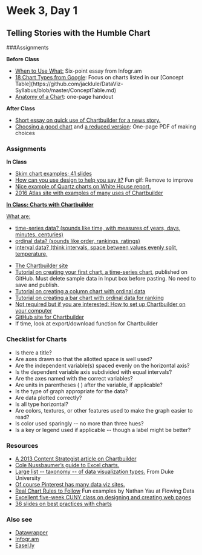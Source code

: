 # Week 3, Day 1 

<h2>Telling Stories with the Humble Chart</h2>

###Assignments

**Before Class**
<ul>
<li><a href="https://tutorials.infogr.am/finding-the-data/the-basics-of-data-visualization/">When to Use What:</a> Six-point essay from Infogr.am</li>
<li><a href="https://support.google.com/docs/answer/190718?rd=1">18 Chart Types from Google</a>: Focus on charts listed in our [Concept Table](https://github.com/jacklule/DataViz-Syllabus/blob/master/ConceptTable.md)</li>
<li><a href="http://www.lamivo.com/tipsheets/anatomy_chart.pdf">Anatomy of a Chart</a>: one-page handout</li>

</ul>

**After Class**

<ul>
<li><a href="http://journalistsresource.org/tip-sheets/research/dataset-digest-data-gov-chartbuilder-quick-lesson">Short essay on quick use of Chartbuilder for a news story.</a></li>
<li><a href="http://extremepresentation.typepad.com/files/choosing-a-good-chart-09.pdf">Choosing a good chart</a> and <a href="http://kpq.github.io/sherp-31/assets/lectures/charts-reduced.pdf">a reduced version</a>: One-page PDF of making choices</li>
</ul>

<h3>Assignments</h3>

**In Class**
<ul>
<li><a href="http://kpq.github.io/sherp-31/assets/lectures/chartexamples.pdf">Skim chart examples; 41 slides</a></li>
<li><a href="http://i.imgur.com/RzYaLZg.gif">How can you use design to help you say it?</a> Fun gif: Remove to improve</li>
<li><a href="http://qz.com/278681/all-yes-all-the-charts-from-the-white-house-report-on-millennials/?wpisrc=nl-wonkbk&wpmm=1">Nice example of Quartz charts on White House report.
<li><a href="https://www.theatlas.com/charts/new">2016 Atlas site with examples of many uses of Chartbuilder</li>
</ul>

**In Class: Charts with Chartbuilder**

What are: 
- time-series data? (sounds like time, with measures of years, days, minutes, centuries)
- ordinal data? (sounds like order, rankings, ratings)
- interval data? (think intervals, space between values evenly split, temperature, 

<ul>

<li><a href="https://quartz.github.io/Chartbuilder/">The Chartbuilder site</li>
<li><a href="https://github.com/Quartz/Chartbuilder/blob/master/tutorials/basic-chart.md">Tutorial on creating your first chart, a time-series chart<a>, published on GitHub. Must delete sample data in Input box before pasting. No need to save and publish.</li>
<li><a href="https://github.com/Quartz/Chartbuilder/blob/master/tutorials/column-chart-ordinal-data.md">Tutorial on creating a column chart with ordinal data</a></li>
<li><a href="https://github.com/Quartz/Chartbuilder/blob/master/tutorials/bar-chart-with-ranking-data.md">Tutorial on creating a bar chart with ordinal data for ranking</a></li>
<li><a href="http://www.poynter.org/how-tos/220572/how-to-use-chartbuilder-to-make-simple-graphics-fast/">Not required but if you are interested: How to set up Chartbuilder on your computer<a></li>
<li><a href="https://github.com/Quartz/Chartbuilder">GitHub site for Chartbuilder</a></li>
<li>If time, look at export/download function for Chartbuilder</li>
</ul>

<h3>Checklist for Charts</h3>

- Is there a title?
- Are axes drawn so that the allotted space is well used?
- Are the independent variable(s) spaced evenly on the horizontal axis?
- Is the dependent variable axis subdivided with equal intervals?
- Are the axes named with the correct variables?
- Are units in parentheses ( ) after the variable, if applicable?
- Is the type of graph appropriate for the data?
- Are data plotted correctly?
- Is all type horizontal?
- Are colors, textures, or other features used to make the graph easier to read?
- Is color used sparingly -- no more than three hues?
- Is a key or legend used if applicable -- though a label might be better?


<h3>Resources</h3>

<ul>
<li><a href="https://contently.com/strategist/2013/10/28/chartbuilder-will-make-you-feel-like-a-graphics-god-but-wont-make-you-jump-off-a-roof-into-a-swimming-pool/">A 2013 Content Strategist article on Chartbuilder</a></li>
<li><a href="http://www.storytellingwithdata.com/2011/11/how-to-do-it-in-excel.html">Cole Nussbaumer&rsquo;s guide to Excel charts.</a></li>
<li><a href="http://guides.library.duke.edu/datavis/vis_types">Large list -- taxonomy -- of data visualization types.</a> From Duke University</li>
<li><a href="https://www.pinterest.com/explore/data-visualization-tools/">Of course Pinterest has many data viz sites.</a></li>
<li><a href="http://flowingdata.com/2015/08/11/real-chart-rules-to-follow/">Real Chart Rules to Follow</a> Fun examples by Nathan Yau at Flowing Data</li>
<li><a href="http://lenagroeger.github.io/design/">Excellent five-week CUNY class on designing and creating web pages</a></li>
<li><a href="http://www.slideshare.net/idigdata/data-visualization-best-practices-2013">36 slides on best practices with charts</a>
</ul>

<h3>Also see</h3>
<ul>
<li><a href="http://datawrapper.de/">Datawrapper</a></li>
<li><a href="https://tutorials.infogr.am">Infogr.am</a></li>
<li><a href="https://easel.ly">Easel.ly</a></li>
</ul>


